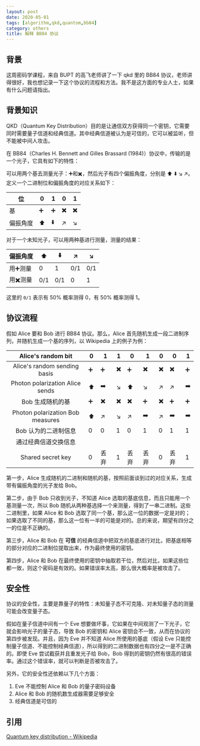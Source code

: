 ```yaml
---
layout: post
date: 2020-05-01
tags: [algorithm,qkd,quantom,bb84]
category: others
title: 解释 BB84 协议
---
```


## 背景

这周密码学课程，来自 BUPT 的高飞老师讲了一下 qkd 里的 BB84 协议，老师讲得很好，我也想记录一下这个协议的流程和方法。我不是这方面的专业人士，如果有什么问题请指出。

## 背景知识

QKD（Quantum Key Distribution）目的是让通信双方获得同一个密钥，它需要同时需要量子信道和经典信道。其中经典信道被认为是可信的，它可以被监听，但不能被中间人攻击。

在 BB84（Charles H. Bennett and Gilles Brassard (1984)）协议中，传输的是一个光子，它具有如下的特性：

可以用两个基去测量光子：➕️和✖️️，然后光子有四个偏振角度，分别是 ⬆️️ ⬇️️ ↘️️ ↗️️。定义一个二进制位和偏振角度的对应关系如下：

| 位       | 0    | 1    | 0    | 1    |
| -------- | ---- | ---- | ---- | ---- |
| 基       | ➕️    | ➕️    | ✖️️    | ✖️️    |
| 偏振角度 | ⬆️️    | ⬇️️    | ↗️️    | ↘️️    |

对于一个未知光子，可以用两种基进行测量，测量的结果：

| 偏振角度 | ⬆️️    | ⬇️️    | ↗️️    | ↘️️    |
| -------- | ---- | ---- | ---- | ---- |
| 用➕️测量  | 0    | 1    | 0/1  | 0/1  |
| 用✖️️测量  | 0/1  | 0/1  | 0    | 1    |

这里的 `0/1` 表示有 50% 概率测得 0，有 50% 概率测得 1。

## 协议流程

假如 Alice 要和 Bob 进行 BB84 协议。那么，Alice 首先随机生成一段二进制序列，并随机生成一个基的序列，以 Wikipedia 上的例子为例：

|        Alice's random bit        | 0    | 1    | 1    | 0    | 1    | 0    | 0    | 1    |
| :------------------------------: | ---- | ---- | ---- | ---- | ---- | ---- | ---- | ---- |
|   Alice's random sending basis   | ➕️    | ➕️    | ✖️️    | ➕️    | ✖️️    | ✖️️    | ✖️️    | ➕️    |
| Photon polarization Alice sends  | ⬆️️    | ➡️️    | ↘️️    | ⬆️️    | ↘️️    | ↗️️    | ↗️️    | ➡️️    |
|         Bob 生成随机的基         | ➕️    | ✖️️    | ✖️️    | ✖️️    | ➕️    | ✖️️    | ➕️    | ➕️    |
| Photon polarization Bob measures | ⬆️️    | ↗️️    | ↘️️    | ↗️️    | ➡️️    | ↗️️    | ➡️️    | ➡️️    |
|       Bob 认为的二进制信息       | 0    | 0    | 1    | 0    | 1    | 0    | 1    | 1    |
|       通过经典信道交换信息       |      |      |      |      |      |      |      |      |
|        Shared secret key         | 0    | 丢弃 | 1    | 丢弃 | 丢弃 | 0    | 丢弃 | 1    |

第一步，Alice 生成随机的二进制和随机的基，按照前面谈到过的对应关系，生成带有偏振角度的光子发给 Bob。

第二步，由于 Bob 只收到光子，不知道 Alice 选取的基底信息，而且只能用一个基测量一次，所以 Bob 随机从两种基选择一个来测量，得到了一串二进制。这些二进制里，如果 Alice 和 Bob 选取了同一个基，那么这一位的数据一定是对的；如果选取了不同的基，那么这一位有一半的可能是对的。总的来说，期望有四分之一的位是不正确的。

第三步，Alice 和 Bob 在 **可信** 的经典信道中把双方的基底进行对比，把基底相等的部分对应的二进制位提取出来，作为最终使用的密钥。

第四步，Alice 和 Bob 在最终使用的密钥中抽取若干位，然后对比，如果这些位都一致，则这个密码是有效的。如果错误率太高，那么很大概率是被攻击了。

## 安全性

协议的安全性，主要是靠量子的特性：未知量子态不可克隆、对未知量子态的测量可能会改变量子态。

假如在量子信道中间有一个 Eve 想要做坏事，它如果在中间观测了一下光子，它就会影响光子的量子态，导致 Bob 的密钥和 Alice 密钥会不一致，从而在协议的第四步被发现。并且，因为 Eve 并不知道 Alice 所使用的基底（假设 Eve 只能控制量子信道、不能控制经典信道），所以得到的二进制数据也有四分之一是不正确的。即使 Eve 尝试截获并且重发光子给 Bob，Bob 得到的密钥仍然有很高的错误率。通过这个错误率，就可以判断是否被攻击了。

另外，它的安全性还依赖以下几个方面：

1. Eve 不能控制 Alice 和 Bob 的量子密码设备
2. Alice 和 Bob 的随机数生成器需要足够安全
3. 经典信道是可信的

## 引用

[Quantum key distribution - Wikipedia](https://en.wikipedia.org/wiki/Quantum_key_distribution#BB84_protocol:_Charles_H._Bennett_and_Gilles_Brassard_(1984))
